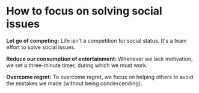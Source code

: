 # How to focus on solving social issues  

**Let go of competing:** Life isn't a competition for social status. It's a team effort to solve social issues.    

**Reduce our consumption of entertainment:** Whenever we lack motivation, we set a three-minute timer, during which we must work.    

**Overcome regret:** To overcome regret, we focus on helping others to avoid the mistakes we made (without being condescending).   
